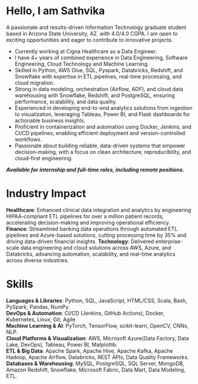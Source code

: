 # Hello, I am Sathvika
A passionate and results-driven Information Technology graduate student based in Arizona State University, AZ. with 4.0/4.0 CGPA. I am open to exciting opportunities and eager to contribute to innovative projects.  

- Currently working at Cigna Healthcare as a Data Engineer.
- I have 4+ years of combined experience in Data Engineering, Software Engineering, Cloud Technology and Machine Learning.
- Skilled in Python, AWS Glue, SQL, Pyspark, Databricks, Redshift, and Snowflake with expertise in ETL pipelines, real-time processing, and cloud migration.
- Strong in data modeling, orchestration (Airflow, ADF), and cloud data warehousing with Snowflake, Redshift, and PostgreSQL, ensuring performance, scalability, and data quality.
- Experienced in developing end-to-end analytics solutions from ingestion to visualization, leveraging Tableau, Power BI, and Flask dashboards for actionable business insights.
- Proficient in containerization and automation using Docker, Jenkins, and CI/CD pipelines, enabling efficient deployment and version-controlled workflows.
- Passionate about building reliable, data-driven systems that empower decision-making, with a focus on clean architecture, reproducibility, and cloud-first engineering.  

***Available for internship and full-time roles, including remote positions.***

# Industry Impact
**Healthcare**: Enhanced clinical data integration and analytics by engineering HIPAA-compliant ETL pipelines for over a million patient records, accelerating decision-making and improving operational efficiency.
**Finance**: Streamlined banking data operations through automated ETL pipelines and Azure-based solutions, cutting processing time by 35% and driving data-driven financial insights.
**Technology**: Delivered enterprise-scale data engineering and cloud solutions across AWS, Azure, and Databricks, advancing automation, scalability, and real-time analytics across diverse industries.

# Skills
**Languages & Libraries**: Python, SQL, JavaScript, HTML/CSS, Scala, Bash, PySpark, Pandas, NumPy.  
**DevOps & Automation**: CI/CD (Jenkins, GitHub Actions), Docker, Kubernetes, Linux, Git, Agile.  
**Machine Learning & AI**: PyTorch, TensorFlow, scikit-learn, OpenCV, CNNs, NLP.  
**Cloud Platforms & Visualization**: AWS, Microsoft Azure(Data Factory, Data Lake, DevOps), Tableau, Power BI, Matplotlib.   
**ETL & Big Data**: Apache Spark, Apache Hive, Apache Kafka, Apache Hadoop, Apache Airflow, Databricks, REST APIs, Data Quality Frameworks.  
**Databases & Warehousing**: MySQL, PostgreSQL, SQL Server, MongoDB, Amazon Redshift, Snowflake, Microsoft Fabric, Data Mart, Data Modeling, ETL.

